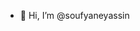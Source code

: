 - 👋 Hi, I’m @soufyaneyassin

<!---
soufyaneyassin/soufyaneyassin is a ✨ special ✨ repository because its `README.md` (this file) appears on your GitHub profile.
You can click the Preview link to take a look at your changes.
--->
